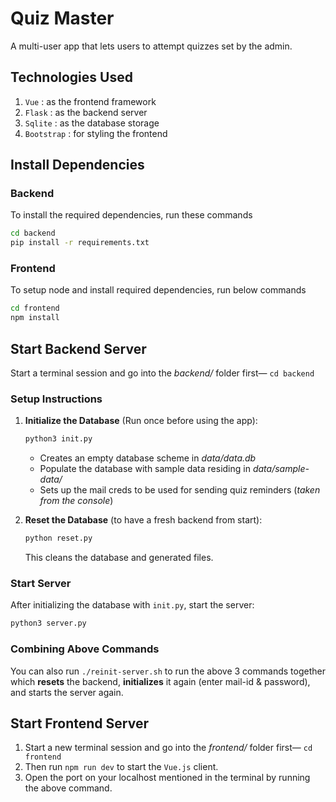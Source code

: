 # Quiz Master

A multi-user app that lets users to attempt quizzes set by the admin.

## Technologies Used

1. `Vue` : as the frontend framework
2. `Flask` : as the backend server
3. `Sqlite` : as the database storage
4. `Bootstrap` : for styling the frontend

## Install Dependencies

### Backend

To install the required dependencies, run these commands

```bash
cd backend
pip install -r requirements.txt
```

### Frontend

To setup node and install required dependencies, run below commands

```bash
cd frontend
npm install
```

## Start Backend Server

Start a terminal session and go into the *backend/* folder first— `cd backend`

### Setup Instructions

1. **Initialize the Database** (Run once before using the app):

   ```bash
   python3 init.py
   ```

   - Creates an empty database scheme in *data/data.db*
   - Populate the database with sample data residing in *data/sample-data/*
   - Sets up the mail creds to be used for sending quiz reminders (*taken from the console*)

2. **Reset the Database** (to have a fresh backend from start):

   ```bash
   python reset.py
   ```
   
   This cleans the database and generated files.

### Start Server

After initializing the database with `init.py`, start the server:

```python
python3 server.py
```

### Combining Above Commands

You can also run `./reinit-server.sh` to run the above 3 commands together which **resets** the backend, **initializes** it again (enter mail-id & password), and starts the server again.

## Start Frontend Server

1. Start a new terminal session and go into the *frontend/* folder first— `cd frontend`
2. Then run `npm run dev` to start the `Vue.js` client.
3. Open the port on your localhost mentioned in the terminal by running the above command.